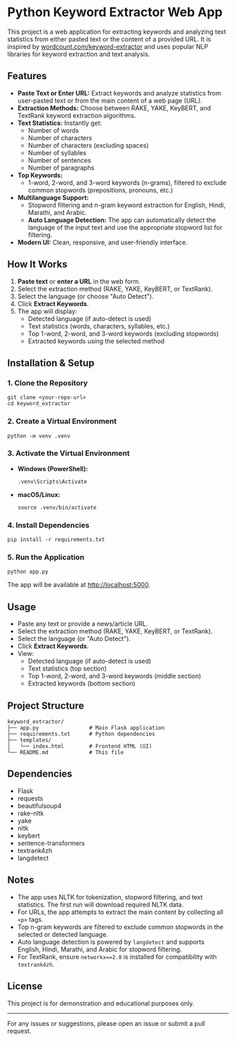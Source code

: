 # Python Keyword Extractor Web App

This project is a web application for extracting keywords and analyzing text statistics from either pasted text or the content of a provided URL. It is inspired by [wordcount.com/keyword-extractor](https://wordcount.com/keyword-extractor) and uses popular NLP libraries for keyword extraction and text analysis.

## Features
- **Paste Text or Enter URL:** Extract keywords and analyze statistics from user-pasted text or from the main content of a web page (URL).
- **Extraction Methods:** Choose between RAKE, YAKE, KeyBERT, and TextRank keyword extraction algorithms.
- **Text Statistics:** Instantly get:
  - Number of words
  - Number of characters
  - Number of characters (excluding spaces)
  - Number of syllables
  - Number of sentences
  - Number of paragraphs
- **Top Keywords:**
  - 1-word, 2-word, and 3-word keywords (n-grams), filtered to exclude common stopwords (prepositions, pronouns, etc.)
- **Multilanguage Support:**
  - Stopword filtering and n-gram keyword extraction for English, Hindi, Marathi, and Arabic.
  - **Auto Language Detection:** The app can automatically detect the language of the input text and use the appropriate stopword list for filtering.
- **Modern UI:** Clean, responsive, and user-friendly interface.

## How It Works
1. **Paste text** or **enter a URL** in the web form.
2. Select the extraction method (RAKE, YAKE, KeyBERT, or TextRank).
3. Select the language (or choose "Auto Detect").
4. Click **Extract Keywords**.
5. The app will display:
   - Detected language (if auto-detect is used)
   - Text statistics (words, characters, syllables, etc.)
   - Top 1-word, 2-word, and 3-word keywords (excluding stopwords)
   - Extracted keywords using the selected method

## Installation & Setup

### 1. Clone the Repository
```
git clone <your-repo-url>
cd keyword_extractor
```

### 2. Create a Virtual Environment
```
python -m venv .venv
```

### 3. Activate the Virtual Environment
- **Windows (PowerShell):**
  ```
  .venv\Scripts\Activate
  ```
- **macOS/Linux:**
  ```
  source .venv/bin/activate
  ```

### 4. Install Dependencies
```
pip install -r requirements.txt
```

### 5. Run the Application
```
python app.py
```

The app will be available at [http://localhost:5000](http://localhost:5000).

## Usage
- Paste any text or provide a news/article URL.
- Select the extraction method (RAKE, YAKE, KeyBERT, or TextRank).
- Select the language (or "Auto Detect").
- Click **Extract Keywords**.
- View:
  - Detected language (if auto-detect is used)
  - Text statistics (top section)
  - Top 1-word, 2-word, and 3-word keywords (middle section)
  - Extracted keywords (bottom section)

## Project Structure
```
keyword_extractor/
├── app.py                # Main Flask application
├── requirements.txt      # Python dependencies
├── templates/
│   └── index.html        # Frontend HTML (UI)
└── README.md             # This file
```

## Dependencies
- Flask
- requests
- beautifulsoup4
- rake-nltk
- yake
- nltk
- keybert
- sentence-transformers
- textrank4zh
- langdetect

## Notes
- The app uses NLTK for tokenization, stopword filtering, and text statistics. The first run will download required NLTK data.
- For URLs, the app attempts to extract the main content by collecting all `<p>` tags.
- Top n-gram keywords are filtered to exclude common stopwords in the selected or detected language.
- Auto language detection is powered by `langdetect` and supports English, Hindi, Marathi, and Arabic for stopword filtering.
- For TextRank, ensure `networkx==2.8` is installed for compatibility with `textrank4zh`.

## License
This project is for demonstration and educational purposes only.

---

For any issues or suggestions, please open an issue or submit a pull request.
